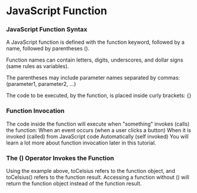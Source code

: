 # JavaScript Function

### JavaScript Function Syntax

A JavaScript function is defined with the function keyword, followed by a name, followed by parentheses ().

Function names can contain letters, digits, underscores, and dollar signs (same rules as variables).

The parentheses may include parameter names separated by commas:
(parameter1, parameter2, ...)

The code to be executed, by the function, is placed inside curly brackets: {}

### Function Invocation

The code inside the function will execute when "something" invokes (calls) the function:
When an event occurs (when a user clicks a button)
When it is invoked (called) from JavaScript code
Automatically (self invoked)
You will learn a lot more about function invocation later in this tutorial.

### The () Operator Invokes the Function

Using the example above, toCelsius refers to the function object, and toCelsius() refers to the function result.
Accessing a function without () will return the function object instead of the function result.
